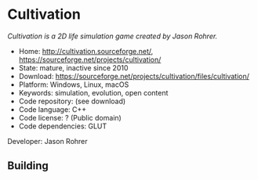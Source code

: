 # Cultivation

_Cultivation is a 2D life simulation game created by Jason Rohrer._

- Home: http://cultivation.sourceforge.net/, https://sourceforge.net/projects/cultivation/
- State: mature, inactive since 2010
- Download: https://sourceforge.net/projects/cultivation/files/cultivation/
- Platform: Windows, Linux, macOS
- Keywords: simulation, evolution, open content
- Code repository: (see download)
- Code language: C++
- Code license: ? (Public domain)
- Code dependencies: GLUT

Developer: Jason Rohrer

## Building
